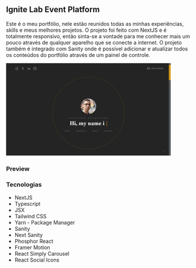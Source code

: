 ## Ignite Lab Event Platform

Este é o meu portfólio, nele estão reunidos todas as minhas experiências, skills e meus melhores projetos. O projeto foi feito com NextJS e é totalmente responsivo, então sinta-se a vontade para me conhecer mais um pouco através de qualquer aparelho que se conecte a internet. O projeto também é integrado com Sanity onde é possível adicionar e atualizar todos os conteúdos do portfólio através de um painel de controle.

<img src = "./assets/preview.png" width="450px">

### Preview

### Tecnologias

- NextJS
- Typescript
- JSX
- Tailwind CSS
- Yarn - Package Manager
- Sanity
- Next Sanity
- Phosphor React
- Framer Motion
- React Simply Carousel
- React Social Icons
